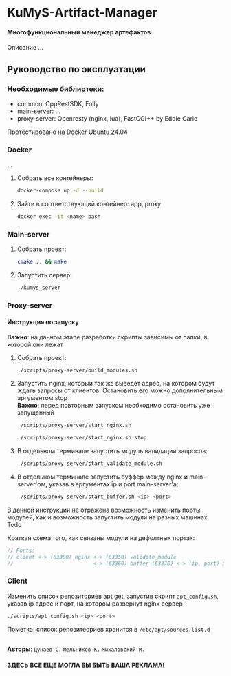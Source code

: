 # KuMyS-Artifact-Manager

#### Многофункциональный менеджер артефактов
Описание ...


## Руководство по эксплуатации
### Необходимые библиотеки: 
* common: CppRestSDK, Folly
* main-server: ...
* proxy-server: Openresty (nginx, lua), FastCGI++ by Eddie Carle
<!-- Надо будет закрепить версии -->

Протестировано на Docker Ubuntu 24.04

### Docker
...

1) Собрать все контейнеры:
    ```bash
    docker-compose up -d --build
    ```
2) Зайти в соответствующий контейнер: app, proxy
    ```bash
    docker exec -it <name> bash
    ```

### Main-server
1) Собрать проект:
    ```bash
    cmake .. && make
    ```
2) Запустить сервер:
    ```bash
    ./kumys_server
    ```

### Proxy-server

#### Инструкция по запуску
**Важно**: на данном этапе разработки скрипты зависимы от папки, в которой они лежат
1) Собрать проект:
    ```
    ./scripts/proxy-server/build_modules.sh
    ```
2) Запустить nginx, который так же выведет адрес, на котором будут ждать запросы от клиентов. Остановить его можно дополнительным аргументом stop\
    **Важно**: перед повторным запуском необходимо остановить уже запущенный
    ```bash
    ./scripts/proxy-server/start_nginx.sh
    ```
    ```bash
    ./scripts/proxy-server/start_nginx.sh stop
    ```
3) В отдельном терминале запустить модуль валидации запросов:
    ```bash
    ./scripts/proxy-server/start_validate_module.sh
    ```
4) В отдельном терминале запустить буффер между nginx и main-server'ом, указав в аргументах ip и port main-server'а:
    ```bash
    ./scripts/proxy-server/start_buffer.sh <ip> <port>
    ```

В данной инструкции не отражена возможность изменить порты модулей, как и возможность запустить модули на разных машинах. Todo

Краткая схема того, как связаны модули на дефолтных портах:
```c++
// Ports:
// client <-> (63380) nginx <-> (63350) validate_module
//                          <-> (63360) buffer (63370) <-> (ip, port) main-server 
```

### Client
Изменить список репозиториев apt get, запустив скрипт `apt_config.sh`, указав ip адрес и порт, на котором развернут nginx сервер
```bash
./scripts/apt_config.sh <ip> <port>
```
Пометка: список репозитеориев хранится в `/etc/apt/sources.list.d`

##
**Авторы**: `Дунаев С.` `Мельников К.` `Михаловский М.`

#### ЗДЕСЬ ВСЕ ЕЩЕ МОГЛА БЫ БЫТЬ ВАША РЕКЛАМА!